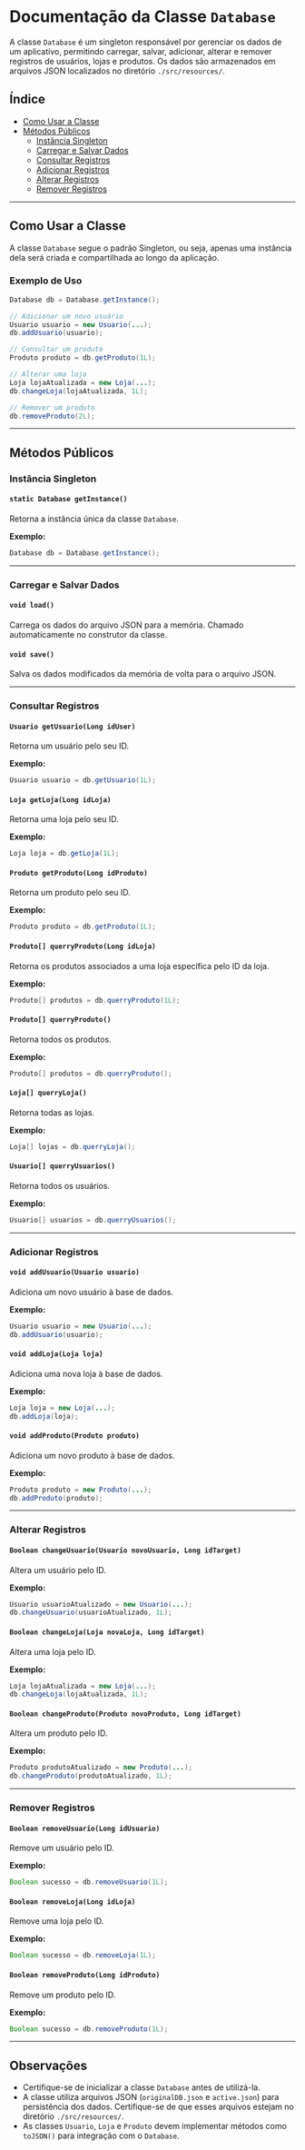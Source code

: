 # Documentação da Classe `Database`

A classe `Database` é um singleton responsável por gerenciar os dados de um aplicativo, permitindo carregar, salvar, adicionar, alterar e remover registros de usuários, lojas e produtos. Os dados são armazenados em arquivos JSON localizados no diretório `./src/resources/`.

## Índice

- [Como Usar a Classe](#como-usar-a-classe)
- [Métodos Públicos](#métodos-públicos)
  - [Instância Singleton](#instância-singleton)
  - [Carregar e Salvar Dados](#carregar-e-salvar-dados)
  - [Consultar Registros](#consultar-registros)
  - [Adicionar Registros](#adicionar-registros)
  - [Alterar Registros](#alterar-registros)
  - [Remover Registros](#remover-registros)

---

## Como Usar a Classe

A classe `Database` segue o padrão Singleton, ou seja, apenas uma instância dela será criada e compartilhada ao longo da aplicação.

### Exemplo de Uso

```java
Database db = Database.getInstance();

// Adicionar um novo usuário
Usuario usuario = new Usuario(...);
db.addUsuario(usuario);

// Consultar um produto
Produto produto = db.getProduto(1L);

// Alterar uma loja
Loja lojaAtualizada = new Loja(...);
db.changeLoja(lojaAtualizada, 1L);

// Remover um produto
db.removeProduto(2L);
```

---

## Métodos Públicos

### Instância Singleton

#### `static Database getInstance()`
Retorna a instância única da classe `Database`.

**Exemplo:**
```java
Database db = Database.getInstance();
```

---

### Carregar e Salvar Dados

#### `void load()`
Carrega os dados do arquivo JSON para a memória. Chamado automaticamente no construtor da classe.

#### `void save()`
Salva os dados modificados da memória de volta para o arquivo JSON.

---

### Consultar Registros

#### `Usuario getUsuario(Long idUser)`
Retorna um usuário pelo seu ID.

**Exemplo:**
```java
Usuario usuario = db.getUsuario(1L);
```

#### `Loja getLoja(Long idLoja)`
Retorna uma loja pelo seu ID.

**Exemplo:**
```java
Loja loja = db.getLoja(1L);
```

#### `Produto getProduto(Long idProduto)`
Retorna um produto pelo seu ID.

**Exemplo:**
```java
Produto produto = db.getProduto(1L);
```

#### `Produto[] querryProduto(Long idLoja)`
Retorna os produtos associados a uma loja específica pelo ID da loja.

**Exemplo:**
```java
Produto[] produtos = db.querryProduto(1L);
```

#### `Produto[] querryProduto()`
Retorna todos os produtos.

**Exemplo:**
```java
Produto[] produtos = db.querryProduto();
```

#### `Loja[] querryLoja()`
Retorna todas as lojas.

**Exemplo:**
```java
Loja[] lojas = db.querryLoja();
```

#### `Usuario[] querryUsuarios()`
Retorna todos os usuários.

**Exemplo:**
```java
Usuario[] usuarios = db.querryUsuarios();
```

---

### Adicionar Registros

#### `void addUsuario(Usuario usuario)`
Adiciona um novo usuário à base de dados.

**Exemplo:**
```java
Usuario usuario = new Usuario(...);
db.addUsuario(usuario);
```

#### `void addLoja(Loja loja)`
Adiciona uma nova loja à base de dados.

**Exemplo:**
```java
Loja loja = new Loja(...);
db.addLoja(loja);
```

#### `void addProduto(Produto produto)`
Adiciona um novo produto à base de dados.

**Exemplo:**
```java
Produto produto = new Produto(...);
db.addProduto(produto);
```

---

### Alterar Registros

#### `Boolean changeUsuario(Usuario novoUsuario, Long idTarget)`
Altera um usuário pelo ID.

**Exemplo:**
```java
Usuario usuarioAtualizado = new Usuario(...);
db.changeUsuario(usuarioAtualizado, 1L);
```

#### `Boolean changeLoja(Loja novaLoja, Long idTarget)`
Altera uma loja pelo ID.

**Exemplo:**
```java
Loja lojaAtualizada = new Loja(...);
db.changeLoja(lojaAtualizada, 1L);
```

#### `Boolean changeProduto(Produto novoProduto, Long idTarget)`
Altera um produto pelo ID.

**Exemplo:**
```java
Produto produtoAtualizado = new Produto(...);
db.changeProduto(produtoAtualizado, 1L);
```

---

### Remover Registros

#### `Boolean removeUsuario(Long idUsuario)`
Remove um usuário pelo ID.

**Exemplo:**
```java
Boolean sucesso = db.removeUsuario(1L);
```

#### `Boolean removeLoja(Long idLoja)`
Remove uma loja pelo ID.

**Exemplo:**
```java
Boolean sucesso = db.removeLoja(1L);
```

#### `Boolean removeProduto(Long idProduto)`
Remove um produto pelo ID.

**Exemplo:**
```java
Boolean sucesso = db.removeProduto(1L);
```

---

## Observações

- Certifique-se de inicializar a classe `Database` antes de utilizá-la.
- A classe utiliza arquivos JSON (`originalDB.json` e `active.json`) para persistência dos dados. Certifique-se de que esses arquivos estejam no diretório `./src/resources/`.
- As classes `Usuario`, `Loja` e `Produto` devem implementar métodos como `toJSON()` para integração com o `Database`.
